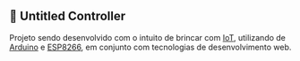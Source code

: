 ## :satellite: Untitled Controller

Projeto sendo desenvolvido com o intuito de brincar com [IoT](https://en.wikipedia.org/wiki/Internet_of_things), utilizando de [Arduino](https://www.arduino.cc/en/Guide/Introduction) e [ESP8266](https://en.wikipedia.org/wiki/ESP8266), em conjunto com tecnologias de desenvolvimento web.

